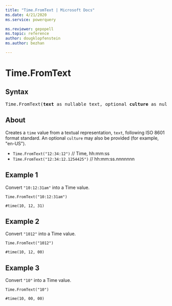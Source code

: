 ```yaml
---
title: "Time.FromText | Microsoft Docs"
ms.date: 4/21/2020
ms.service: powerquery

ms.reviewer: gepopell
ms.topic: reference
author: dougklopfenstein
ms.author: bezhan

---
```

# Time.FromText

## Syntax

<pre>
Time.FromText(<b>text</b> as nullable text, optional <b>culture</b> as nullable text) as nullable time
</pre>
  
## About  
Creates a `time` value from a textual representation, `text`, following ISO 8601 format standard. An optional `culture` may also be provided (for example, "en-US"). <ul> <li> <code>Time.FromText("12:34:12")</code> // Time, hh:mm:ss </li> <li> <code>Time.FromText("12:34:12.1254425")</code> // hh:mm:ss.nnnnnnn </li> </ul>

## Example 1
Convert `"10:12:31am"` into a Time value.

```powerquery-m
Time.FromText("10:12:31am")
```

`#time(10, 12, 31)`

## Example 2
Convert `"1012"` into a Time value.

```powerquery-m
Time.FromText("1012")
```

`#time(10, 12, 00)`

## Example 3
Convert `"10"` into a Time value.

```powerquery-m
Time.FromText("10")
```

`#time(10, 00, 00)`
